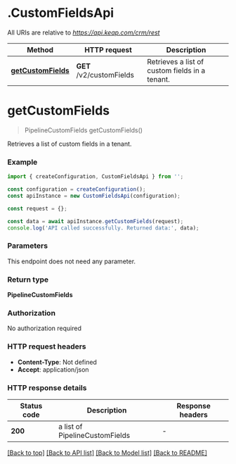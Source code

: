 # .CustomFieldsApi

All URIs are relative to *https://api.keap.com/crm/rest*

Method | HTTP request | Description
------------- | ------------- | -------------
[**getCustomFields**](CustomFieldsApi.md#getCustomFields) | **GET** /v2/customFields | Retrieves a list of custom fields in a tenant.


# **getCustomFields**
> PipelineCustomFields getCustomFields()

Retrieves a list of custom fields in a tenant.

### Example


```typescript
import { createConfiguration, CustomFieldsApi } from '';

const configuration = createConfiguration();
const apiInstance = new CustomFieldsApi(configuration);

const request = {};

const data = await apiInstance.getCustomFields(request);
console.log('API called successfully. Returned data:', data);
```


### Parameters
This endpoint does not need any parameter.


### Return type

**PipelineCustomFields**

### Authorization

No authorization required

### HTTP request headers

 - **Content-Type**: Not defined
 - **Accept**: application/json


### HTTP response details
| Status code | Description | Response headers |
|-------------|-------------|------------------|
**200** | a list of PipelineCustomFields |  -  |

[[Back to top]](#) [[Back to API list]](README.md#documentation-for-api-endpoints) [[Back to Model list]](README.md#documentation-for-models) [[Back to README]](README.md)


